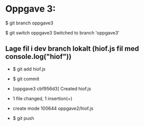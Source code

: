 # Oppgave 3:

$ git branch oppgave3

$ git switch oppgave3
Switched to branch 'oppgave3'

## Lage fil i dev branch lokalt (hiof.js fil med console.log("hiof"))

- $ git add hiof.js

- $ git commit
 - [oppgave3 cbf956d3] Created hiof.js
 - 1 file changed, 1 insertion(+)
 - create mode 100644 oppgave2/hiof.js

- $ git push